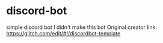 # discord-bot
simple discord bot
I didn't make this bot
Original creator link:
https://glitch.com/edit/#!/discordbot-template
